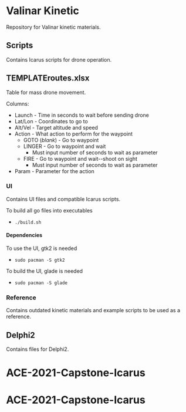 # **Valinar Kinetic**
Repository for Valinar kinetic materials.

## **Scripts**
Contains Icarus scripts for drone operation.

## **TEMPLATEroutes.xlsx**
Table for mass drone movement.

Columns:
* Launch - Time in seconds to wait before sending drone
* Lat/Lon - Coordinates to go to
* Alt/Vel - Target altitude and speed
* Action - What action to perform for the waypoint
  * GOTO (_blank_) - Go to waypoint
  * LINGER - Go to waypoint and wait
    * Must input number of seconds to wait as parameter
  * FIRE - Go to waypoint and wait--shoot on sight
    * Must input number of seconds to wait as parameter
* Param - Parameter for the action

### **UI**
Contains UI files and compatible Icarus scripts.

To build all go files into executables
* `./build.sh`

#### **Dependencies**
To use the UI, gtk2 is needed  
 * `sudo pacman -S gtk2`

To build the UI, glade is needed
 * `sudo pacman -S glade`

### **Reference**
Contains outdated kinetic materials and example scripts to be used as a reference.

## **Delphi2**
Contains files for Delphi2.


# ACE-2021-Capstone-Icarus
# ACE-2021-Capstone-Icarus

